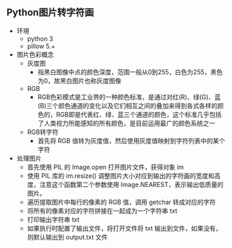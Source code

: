 ## Python图片转字符画
- 环境
    - python 3
    - pillow 5.+
- 图片色彩概念
    - 灰度图
        - 指黑白图像中点的颜色深度，范围一般从0到255，白色为255，黑色为0，故黑白图片也称灰度图像
    - RGB
        - RGB色彩模式是工业界的一种颜色标准，是通过对红(R)、绿(G)、蓝(B)三个颜色通道的变化以及它们相互之间的叠加来得到各式各样的颜色的，RGB即是代表红、绿、蓝三个通道的颜色，这个标准几乎包括了人类视力所能感知的所有颜色，是目前运用最广的颜色系统之一
    - RGB转字符
        - 首先将 RGB 值转为灰度值，然后使用灰度值映射到字符列表中的某个字符
- 处理图片
    - 首先使用 PIL 的 Image.open 打开图片文件，获得对象 im
    - 使用 PIL 库的 im.resize() 调整图片大小对应到输出的字符画的宽度和高度，注意这个函数第二个参数使用 Image.NEAREST，表示输出低质量的图片。
    - 遍历提取图片中每行的像素的 RGB 值，调用 getchar 转成对应的字符
    - 将所有的像素对应的字符拼接在一起成为一个字符串 txt
    - 打印输出字符串 txt
    - 如果执行时配置了输出文件，将打开文件将 txt 输出到文件，如果没有，则默认输出到 output.txt 文件

